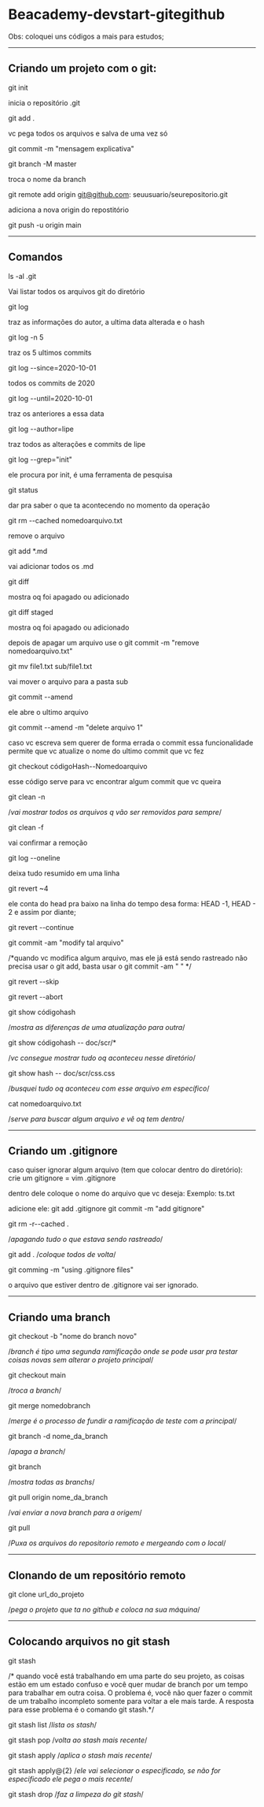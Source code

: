 # Beacademy-devstart-gitegithub



Obs: coloquei uns códigos a mais para estudos;
*******************************************************************
## Criando um projeto com o git:

git init

inicia o repositório .git

git add .

vc pega todos os arquivos e salva de uma vez só


git commit -m "mensagem explicativa"

git branch -M master

troca o nome da branch

git remote add origin git@github.com: seuusuario/seurepositorio.git

adiciona a nova origin do repostitório


git push -u origin main
*******************************************************************

## Comandos

ls -al .git 

Vai listar todos os arquivos git do diretório

git log

traz as informações do autor, a ultima data alterada e o hash

git log -n 5

traz os 5 ultimos commits

git log --since=2020-10-01

todos os commits de 2020

git log --until=2020-10-01

traz os anteriores a essa data

git log --author=lipe

traz todos as alterações e commits de lipe

git log --grep="init"

ele procura por init, é uma ferramenta de pesquisa

git status

dar pra saber o que ta acontecendo no momento da operação

git rm --cached nomedoarquivo.txt

remove o arquivo

git add *.md 

vai adicionar todos os .md

git diff

mostra oq foi apagado ou adicionado

git diff staged

mostra oq foi apagado ou adicionado

depois de apagar um arquivo use o git commit -m "remove nomedoarquivo.txt"

git mv file1.txt sub/file1.txt

vai mover o arquivo para a pasta sub

git commit --amend 

ele abre o ultimo arquivo

git commit --amend -m "delete arquivo 1"

caso vc escreva sem querer de forma errada o commit essa funcionalidade
permite que vc atualize o nome do ultimo commit que vc fez

git checkout códigoHash--Nomedoarquivo

esse código serve para vc encontrar algum commit que vc queira

git clean -n

/*vai mostrar todos os arquivos q vão ser removidos para sempre*/

git clean -f

vai confirmar a remoção

git log --oneline

deixa tudo resumido em uma linha

git revert ~4

ele conta do head pra baixo na linha do tempo desa forma: HEAD -1, HEAD - 2 e assim por diante;

git revert --continue

git commit -am "modify tal arquivo"

/*quando vc modifica algum arquivo, mas ele já está sendo rastreado não 
precisa usar o git add, basta usar o git commit -am " "
*/

git revert --skip

git revert --abort

git show códigohash

/*mostra as diferenças de uma atualização para outra*/

git show códigohash -- doc/scr/*

/*vc consegue mostrar tudo oq aconteceu nesse diretório*/

git show hash -- doc/scr/css.css

/*busquei tudo oq aconteceu com esse arquivo em específico*/

cat nomedoarquivo.txt

/*serve para buscar algum arquivo e vê oq tem dentro*/
*******************************************************************
## Criando um .gitignore

caso quiser ignorar algum arquivo (tem que colocar dentro do diretório):
crie um gitignore = vim .gitignore

dentro dele coloque o nome do arquivo que vc deseja:
Exemplo: ts.txt

adicione ele: git add .gitignore
git commit -m "add gitignore"


git rm -r--cached .

/*apagando tudo o que estava sendo rastreado*/

git add .
/*coloque todos de volta*/

git comming -m "using .gitignore files"

o arquivo que estiver dentro de .gitignore vai ser ignorado.
*******************************************************************
## Criando uma branch

git checkout -b "nome do branch novo"

/*branch é tipo uma segunda ramificação onde se pode usar pra testar coisas
novas sem alterar o projeto principal*/

git checkout main

/*troca a branch*/

git merge nomedobranch

/*merge é o processo de fundir a ramificação de teste com a principal*/

git branch -d nome_da_branch

/*apaga a branch*/

git branch

/*mostra todas as branchs*/

git pull origin nome_da_branch

/*vai enviar a nova branch para a origem*/

git pull

/*Puxa os arquivos do repositorio remoto e mergeando com o local*/
*******************************************************************
## Clonando de um repositório remoto
git clone url_do_projeto

/*pega o projeto que ta no github e coloca na sua máquina*/
***********************************************************************
## Colocando arquivos no git stash

git stash

/* quando você está trabalhando em uma parte do seu projeto, as coisas estão em um estado confuso e você quer mudar de 
branch por um tempo para trabalhar em outra coisa. O problema é, você não quer fazer o commit de um trabalho incompleto
somente para voltar a ele mais tarde. A resposta para esse problema é o comando git stash.*/

git stash list
/*lista os stash*/

git stash pop
/*volta ao stash mais recente*/

git stash apply
/*aplica o stash mais recente*/

git stash apply@{2}
/*ele vai selecionar o especificado, se não for especificado ele pega o mais recente*/

git stash drop
/*faz a limpeza do git stash*/
